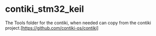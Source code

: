 # contiki_stm32_keil
The Tools folder for the contiki, when needed can copy from the contiki project.[https://github.com/contiki-os/contiki]
